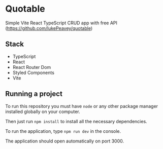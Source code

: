 # Quotable

Simple Vite React TypeScript CRUD app with free API (https://github.com/lukePeavey/quotable)

## Stack

- TypeScript
- React
- React Router Dom
- Styled Components
- Vite

## Running a project

To run this repository you must have `node` or any other package manager installed globally on your computer.

Then just run `npm install` to install all the necessary dependencies.

To run the application, type `npm run dev` in the console.

The application should open automatically on port 3000.
